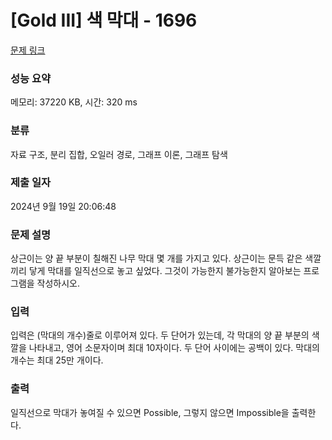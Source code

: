 # [Gold III] 색 막대 - 1696 

[문제 링크](https://www.acmicpc.net/problem/1696) 

### 성능 요약

메모리: 37220 KB, 시간: 320 ms

### 분류

자료 구조, 분리 집합, 오일러 경로, 그래프 이론, 그래프 탐색

### 제출 일자

2024년 9월 19일 20:06:48

### 문제 설명

<p>상근이는 양 끝 부분이 칠해진 나무 막대 몇 개를 가지고 있다. 상근이는 문득 같은 색깔끼리 닿게 막대를 일직선으로 놓고 싶었다. 그것이 가능한지 불가능한지 알아보는 프로그램을 작성하시오.</p>

### 입력 

 <p>입력은 (막대의 개수)줄로 이루어져 있다. 두 단어가 있는데, 각 막대의 양 끝 부분의 색깔을 나타내고, 영어 소문자이며 최대 10자이다. 두 단어 사이에는 공백이 있다. 막대의 개수는 최대 25만 개이다.</p>

### 출력 

 <p>일직선으로 막대가 놓여질 수 있으면 Possible, 그렇지 않으면 Impossible을 출력한다.</p>

